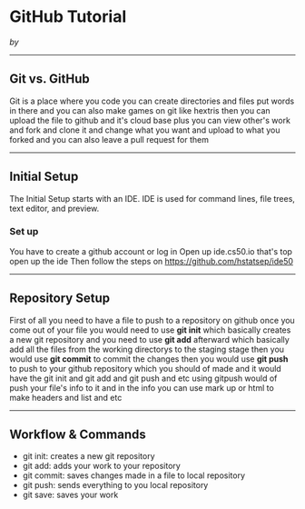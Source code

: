 # GitHub Tutorial

_by <Willie Zou>_

---
## Git vs. GitHub
Git is a place where you code you can create directories and files put words in there and you can also make games on git like hextris then you can upload the file to github and it's cloud base plus you can view other's work and fork and clone it and change what you want and upload to what you forked and you can also leave a pull request for them


---
## Initial Setup
The Initial Setup starts with an IDE. IDE is used for command lines, file trees, text editor, and preview.
### Set up
You have to create a github account or log in
Open up ide.cs50.io that's top open up the ide
Then follow the steps on https://github.com/hstatsep/ide50

---
## Repository Setup
First of all you need to have a file to push to a repository on github once you come out of your file you would need to use **git init** which basically creates a new git repository and you need to use **git add** afterward which basically add all the files from the working directorys to the staging stage then you would use **git commit** to commit the changes then you would use **git push** to push to your github repository which you should of made and it would have the git init and git add and git push and etc using gitpush would of push your file's info to it and in the info you can use mark up or html to make headers and list and etc


---
## Workflow & Commands
* git init: creates a new git repository
* git add: adds your work to your repository
* git commit: saves changes made in a file to local repository
* git push: sends everything to you local repository
* git save: saves your work


